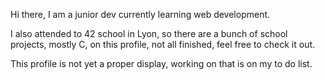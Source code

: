 Hi there, I am a junior dev currently learning web development.

I also attended to 42 school in Lyon, so there are a bunch of school projects, mostly C, on this profile, not all finished, feel free to check it out.

This profile is not yet a proper display, working on that is on my to do list.
